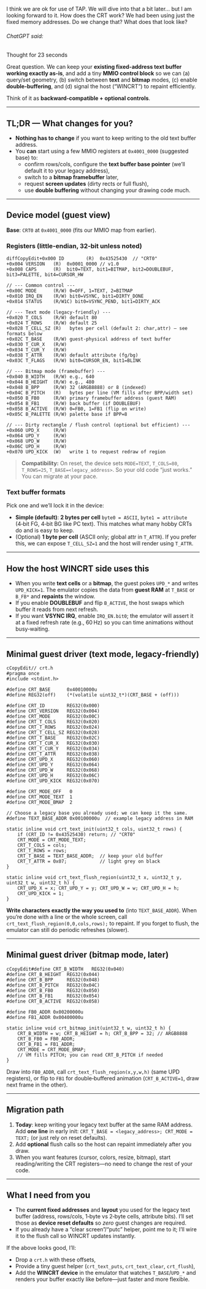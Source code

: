 I think we are ok for use of TAP.  We will dive into that a bit later... but I am looking forward to it.  How does the CRT work?  We had been using just the fixed memory addresses.  Do we change that?  What does that look like?



###### ChatGPT said:

Thought for 23 seconds

Great question. We can keep your **existing fixed-address text buffer working exactly as-is**, and add a tiny **MMIO control block** so we can (a) query/set geometry, (b) switch between **text** and **bitmap** modes, (c) enable **double‑buffering**, and (d) signal the host (“WINCRT”) to repaint efficiently.

Think of it as **backward‑compatible + optional controls**.

------

## TL;DR — What changes for you?

- **Nothing has to change** if you want to keep writing to the old text buffer address.
- You **can** start using a few MMIO registers at `0x4001_0000` (suggested base) to:
  - confirm rows/cols, configure the **text buffer base pointer** (we’ll default it to your legacy address),
  - switch to a **bitmap framebuffer** later,
  - request **screen updates** (dirty rects or full flush),
  - use **double buffering** without changing your drawing code much.

------

## Device model (guest view)

**Base**: `CRT0` at `0x4001_0000` (fits our MMIO map from earlier).

### Registers (little‑endian, 32‑bit unless noted)

```
diffCopyEdit+0x000 ID        (R)  0x43525430  // "CRT0"
+0x004 VERSION   (R)  0x0001_0000 // v1.0
+0x008 CAPS      (R)  bit0=TEXT, bit1=BITMAP, bit2=DOUBLEBUF, bit3=PALETTE, bit4=CURSOR_HW

// --- Common control ---
+0x00C MODE      (R/W) 0=OFF, 1=TEXT, 2=BITMAP
+0x010 IRQ_EN    (R/W) bit0=VSYNC, bit1=DIRTY_DONE
+0x014 STATUS    (R/W1C) bit0=VSYNC_PEND, bit1=DIRTY_ACK

// --- Text mode (legacy-friendly) ---
+0x020 T_COLS    (R/W) default 80
+0x024 T_ROWS    (R/W) default 25
+0x028 T_CELL_SZ (R)   bytes per cell (default 2: char,attr) — see formats below
+0x02C T_BASE    (R/W) guest-physical address of text buffer
+0x030 T_CUR_X   (R/W)
+0x034 T_CUR_Y   (R/W)
+0x038 T_ATTR    (R/W) default attribute (fg/bg)
+0x03C T_FLAGS   (R/W) bit0=CURSOR_EN, bit1=BLINK

// --- Bitmap mode (framebuffer) ---
+0x040 B_WIDTH   (R/W) e.g., 640
+0x044 B_HEIGHT  (R/W) e.g., 480
+0x048 B_BPP     (R/W) 32 (ARGB8888) or 8 (indexed)
+0x04C B_PITCH   (R)   bytes per line (VM fills after BPP/width set)
+0x050 B_FB0     (R/W) primary framebuffer address (guest RAM)
+0x054 B_FB1     (R/W) back buffer (if DOUBLEBUF)
+0x058 B_ACTIVE  (R/W) 0=FB0, 1=FB1 (flip on write)
+0x05C B_PALETTE (R/W) palette base if BPP=8

// --- Dirty rectangle / flush control (optional but efficient) ---
+0x060 UPD_X     (R/W)
+0x064 UPD_Y     (R/W)
+0x068 UPD_W     (R/W)
+0x06C UPD_H     (R/W)
+0x070 UPD_KICK  (W)   write 1 to request redraw of region
```

> **Compatibility:** On reset, the device sets `MODE=TEXT`, `T_COLS=80`, `T_ROWS=25`, `T_BASE=<legacy_address>`. So your old code “just works.” You can migrate at your pace.

### Text buffer formats

Pick one and we’ll lock it in the device:

- **Simple (default)**: **2 bytes per cell**
   `byte0 = ASCII`, `byte1 = attribute` (4‑bit FG, 4‑bit BG like PC text).
   This matches what many hobby CRTs do and is easy to keep.
- (Optional) **1 byte per cell** (ASCII only; global attr in `T_ATTR`). If you prefer this, we can expose `T_CELL_SZ=1` and the host will render using `T_ATTR`.

------

## How the host WINCRT side uses this

- When you write **text cells** or a **bitmap**, the guest pokes `UPD_*` and writes `UPD_KICK=1`.
   The emulator copies the data from **guest RAM** at `T_BASE` or `B_FB*` and **repaints** the window.
- If you enable **DOUBLEBUF** and flip `B_ACTIVE`, the host swaps which buffer it reads from next refresh.
- If you want **VSYNC IRQ**, enable `IRQ_EN.bit0`; the emulator will assert it at a fixed refresh rate (e.g., 60 Hz) so you can time animations without busy‑waiting.

------

## Minimal guest driver (text mode, legacy‑friendly)

```
cCopyEdit// crt.h
#pragma once
#include <stdint.h>

#define CRT_BASE      0x40010000u
#define REG32(off)    (*(volatile uint32_t*)(CRT_BASE + (off)))

#define CRT_ID        REG32(0x000)
#define CRT_VERSION   REG32(0x004)
#define CRT_MODE      REG32(0x00C)
#define CRT_T_COLS    REG32(0x020)
#define CRT_T_ROWS    REG32(0x024)
#define CRT_T_CELL_SZ REG32(0x028)
#define CRT_T_BASE    REG32(0x02C)
#define CRT_T_CUR_X   REG32(0x030)
#define CRT_T_CUR_Y   REG32(0x034)
#define CRT_T_ATTR    REG32(0x038)
#define CRT_UPD_X     REG32(0x060)
#define CRT_UPD_Y     REG32(0x064)
#define CRT_UPD_W     REG32(0x068)
#define CRT_UPD_H     REG32(0x06C)
#define CRT_UPD_KICK  REG32(0x070)

#define CRT_MODE_OFF   0
#define CRT_MODE_TEXT  1
#define CRT_MODE_BMAP  2

// Choose a legacy base you already used; we can keep it the same.
#define TEXT_BASE_ADDR 0x00100000u  // example legacy address in RAM

static inline void crt_text_init(uint32_t cols, uint32_t rows) {
    if (CRT_ID != 0x43525430) return; // "CRT0"
    CRT_MODE = CRT_MODE_TEXT;
    CRT_T_COLS = cols;
    CRT_T_ROWS = rows;
    CRT_T_BASE = TEXT_BASE_ADDR;  // keep your old buffer
    CRT_T_ATTR = 0x07;            // light grey on black
}

static inline void crt_text_flush_region(uint32_t x, uint32_t y, uint32_t w, uint32_t h) {
    CRT_UPD_X = x; CRT_UPD_Y = y; CRT_UPD_W = w; CRT_UPD_H = h;
    CRT_UPD_KICK = 1;
}
```

**Write characters exactly the way you used to** (into `TEXT_BASE_ADDR`). When you’re done with a line or the whole screen, call `crt_text_flush_region(0,0,cols,rows);` to repaint. If you forget to flush, the emulator can still do periodic refreshes (slower).

------

## Minimal guest driver (bitmap mode, later)

```
cCopyEdit#define CRT_B_WIDTH   REG32(0x040)
#define CRT_B_HEIGHT  REG32(0x044)
#define CRT_B_BPP     REG32(0x048)
#define CRT_B_PITCH   REG32(0x04C)
#define CRT_B_FB0     REG32(0x050)
#define CRT_B_FB1     REG32(0x054)
#define CRT_B_ACTIVE  REG32(0x058)

#define FB0_ADDR 0x00200000u
#define FB1_ADDR 0x00400000u

static inline void crt_bitmap_init(uint32_t w, uint32_t h) {
    CRT_B_WIDTH = w; CRT_B_HEIGHT = h; CRT_B_BPP = 32; // ARGB8888
    CRT_B_FB0 = FB0_ADDR;
    CRT_B_FB1 = FB1_ADDR;
    CRT_MODE = CRT_MODE_BMAP;
    // VM fills PITCH; you can read CRT_B_PITCH if needed
}
```

Draw into `FB0_ADDR`, call `crt_text_flush_region(x,y,w,h)` (same UPD registers), or flip to `FB1` for double‑buffered animation (`CRT_B_ACTIVE=1`, draw next frame in the other).

------

## Migration path

1. **Today**: keep writing your legacy text buffer at the same RAM address. Add **one line** in early init:
    `CRT_T_BASE = <legacy_address>; CRT_MODE = TEXT;` (or just rely on reset defaults).
2. Add **optional** flush calls so the host can repaint immediately after you draw.
3. When you want features (cursor, colors, resize, bitmap), start reading/writing the CRT registers—no need to change the rest of your code.

------

## What I need from you

- The **current fixed addresses** and **layout** you used for the legacy text buffer (address, rows/cols, 1‑byte vs 2‑byte cells, attribute bits). I’ll set those as **device reset defaults** so *zero* guest changes are required.
- If you already have a “clear screen”/“putc” helper, point me to it; I’ll wire it to the flush call so WINCRT updates instantly.

If the above looks good, I’ll:

- Drop a `crt.h` with these offsets,
- Provide a tiny guest helper (`crt_text_puts`, `crt_text_clear`, `crt_flush`),
- Add the **WINCRT device** in the emulator that watches `T_BASE`/`UPD_*` and renders your buffer exactly like before—just faster and more flexible.